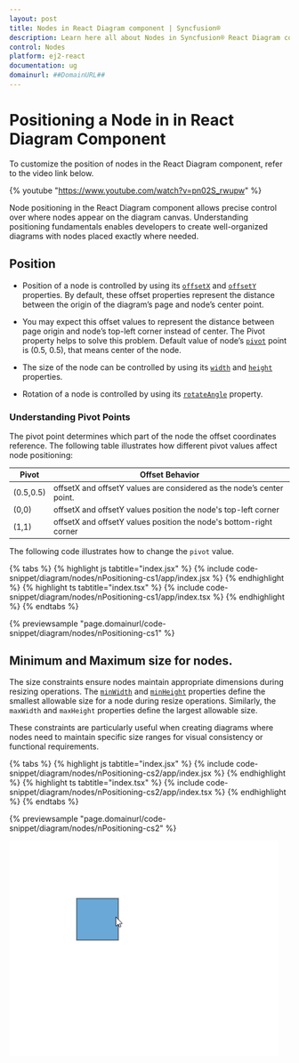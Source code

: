```yaml
---
layout: post
title: Nodes in React Diagram component | Syncfusion®
description: Learn here all about Nodes in Syncfusion® React Diagram component of Syncfusion Essential® JS 2 and more.
control: Nodes 
platform: ej2-react
documentation: ug
domainurl: ##DomainURL##
---
```


# Positioning a Node in in React Diagram Component

To customize the position of nodes in the React Diagram component, refer to the video link below.

{% youtube "https://www.youtube.com/watch?v=pn02S_rwupw" %}

Node positioning in the React Diagram component allows precise control over where nodes appear on the diagram canvas. Understanding positioning fundamentals enables developers to create well-organized diagrams with nodes placed exactly where needed.

## Position

* Position of a node is controlled by using its [`offsetX`](https://ej2.syncfusion.com/react/documentation/api/diagram/node/#offsetx) and [`offsetY`](https://ej2.syncfusion.com/react/documentation/api/diagram/node/#offsety) properties. By default, these offset properties represent the distance between the origin of the diagram’s page and node’s center point.

* You may expect this offset values to represent the distance between page origin and node’s top-left corner instead of center. The Pivot property helps to solve this problem. Default value of node’s [`pivot`](https://ej2.syncfusion.com/react/documentation/api/diagram/node/#pivot) point is (0.5, 0.5), that means center of the node.

* The size of the node can be controlled by using its [`width`](https://ej2.syncfusion.com/react/documentation/api/diagram/node/#width) and
[`height`](https://ej2.syncfusion.com/react/documentation/api/diagram/node#height) properties.

* Rotation of a node is controlled by using its [`rotateAngle`](https://ej2.syncfusion.com/react/documentation/api/diagram/node/#rotateangle) property.

### Understanding Pivot Points

The pivot point determines which part of the node the offset coordinates reference. The following table illustrates how different pivot values affect node positioning:

| Pivot | Offset Behavior |
|-------- | -------- |
| (0.5,0.5)| offsetX and offsetY values are considered as the node’s center point. |
| (0,0) | offsetX and offsetY values position the node's top-left corner |
| (1,1) | offsetX and offsetY values position the node's bottom-right corner |

The following code illustrates how to change the `pivot` value.

{% tabs %}
{% highlight js tabtitle="index.jsx" %}
{% include code-snippet/diagram/nodes/nPositioning-cs1/app/index.jsx %}
{% endhighlight %}
{% highlight ts tabtitle="index.tsx" %}
{% include code-snippet/diagram/nodes/nPositioning-cs1/app/index.tsx %}
{% endhighlight %}
{% endtabs %}

 {% previewsample "page.domainurl/code-snippet/diagram/nodes/nPositioning-cs1" %}

## Minimum and Maximum size for nodes.

The size constraints ensure nodes maintain appropriate dimensions during resizing operations. The [`minWidth`](https://ej2.syncfusion.com/react/documentation/api/diagram/node/#minwidth) and [`minHeight`](https://ej2.syncfusion.com/react/documentation/api/diagram/node/#minheight) properties define the smallest allowable size for a node during resize operations. Similarly, the `maxWidth` and `maxHeight` properties define the largest allowable size.

These constraints are particularly useful when creating diagrams where nodes need to maintain specific size ranges for visual consistency or functional requirements.

{% tabs %}
{% highlight js tabtitle="index.jsx" %}
{% include code-snippet/diagram/nodes/nPositioning-cs2/app/index.jsx %}
{% endhighlight %}
{% highlight ts tabtitle="index.tsx" %}
{% include code-snippet/diagram/nodes/nPositioning-cs2/app/index.tsx %}
{% endhighlight %}
{% endtabs %}

 {% previewsample "page.domainurl/code-snippet/diagram/nodes/nPositioning-cs2" %}


![MinSize-MaxSize GIF](images/minSize-MaxSizeGif.gif)